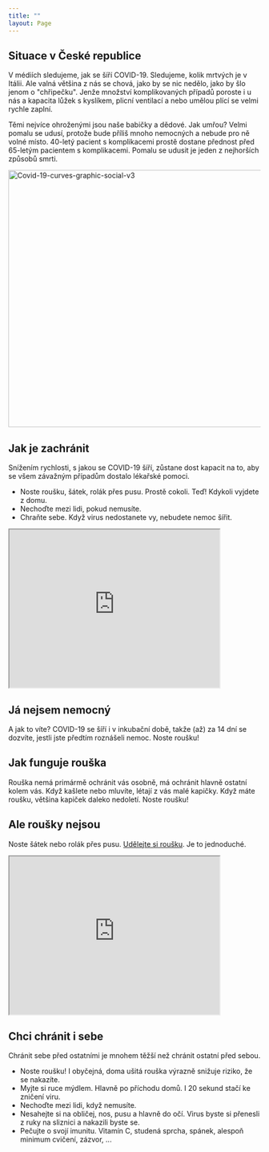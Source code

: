 ```yaml
---
title: ""
layout: Page
---
```


## Situace v České republice

V médiích sledujeme, jak se šíří COVID-19. Sledujeme, kolik mrtvých je v Itálii. Ale valná většina z nás se chová, jako by se nic nedělo, jako by šlo jenom o "chřipečku". Jenže množství komplikovaných případů poroste i u nás a kapacita lůžek s kyslíkem, plicní ventilací a nebo umělou plící se velmi rychle zaplní.

Těmi nejvíce ohroženými jsou naše babičky a dědové. Jak umřou? Velmi pomalu se udusí, protože bude příliš mnoho nemocných a nebude pro ně volné místo. 40-letý pacient s komplikacemi prostě dostane přednost před 65-letým pacientem s komplikacemi. Pomalu se udusit je jeden z nejhorších způsobů smrti.

<a title="Siouxsie Wiles and Toby Morris / CC BY-SA (https://creativecommons.org/licenses/by-sa/4.0)" href="https://commons.wikimedia.org/wiki/File:Covid-19-curves-graphic-social-v3.gif"><img width="512" alt="Covid-19-curves-graphic-social-v3" src="https://upload.wikimedia.org/wikipedia/commons/thumb/c/c5/Covid-19-curves-graphic-social-v3.gif/512px-Covid-19-curves-graphic-social-v3.gif"></a>

## Jak je zachránit

Snížením rychlosti, s jakou se COVID-19 šíří, zůstane dost kapacit na to, aby se všem závažným případům dostalo lékařské pomoci.

 - Noste roušku, šátek, rolák přes pusu. Prostě cokoli. Teď! Kdykoli vyjdete z domu.
 - Nechoďte mezi lidi, pokud nemusíte.
 - Chraňte sebe. Když virus nedostanete vy, nebudete nemoc šířit.

  <iframe width="420" height="315"
src="https://www.youtube.com/embed/K5xy2n941jM">
</iframe> 


## Já nejsem nemocný
 A jak to víte? COVID-19 se šíří i v inkubační době, takže (až) za 14 dní se dozvíte, jestli jste předtím roznášeli nemoc. Noste roušku!

## Jak funguje rouška
 
 Rouška nemá primármě ochránit vás osobně, má ochránit hlavně ostatní kolem vás. Když kašlete nebo mluvíte, létají z vás malé kapičky. Když máte roušku, většina kapiček daleko nedoletí. Noste roušku!

## Ale roušky nejsou

Noste šátek nebo rolák přes pusu. [Udělejte si roušku](https://www.caramilla.cz/site-rousky-ustenky/). Je to jednoduché.

<iframe width="420" height="315"
src="https://www.youtube.com/embed/f2Y0h3uxdig">
</iframe>

## Chci chránit i sebe

Chránit sebe před ostatními je mnohem těžší než chránit ostatní před sebou.

 - Noste roušku! I obyčejná, doma ušitá rouška výrazně snižuje riziko, že se nakazíte.
 - Myjte si ruce mýdlem. Hlavně po příchodu domů. I 20 sekund stačí ke zničení viru.
 - Nechoďte mezi lidi, když nemusíte.
 - Nesahejte si na obličej, nos, pusu a hlavně do očí. Virus byste si přenesli z ruky na sliznici a nakazili byste se.
 - Pečujte o svojí imunitu. Vitamín C, studená sprcha, spánek, alespoň minimum cvičení, zázvor, ...
 



